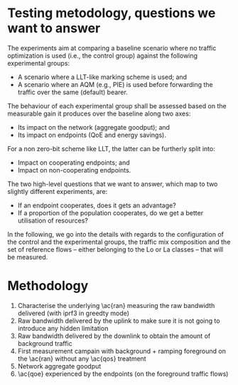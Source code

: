 # Testing metodology, questions we want to answer

The experiments aim at comparing a baseline scenario where no traffic optimization is used (i.e., the control group) against the following experimental groups:
- A scenario where a LLT-like marking scheme is used; and
- A scenario where an AQM (e.g., PIE) is used before forwarding the traffic over the same (default) bearer.

The behaviour of each experimental group shall be assessed based on the measurable gain it produces over the baseline along two axes:
-	Its impact on the network (aggregate goodput); and
-	Its impact on endpoints (QoE and energy savings).

For a non zero-bit scheme like LLT, the latter can be furtherly split into:
-	Impact on cooperating endpoints; and
-	Impact on non-cooperating endpoints.

The two high-level questions that we want to answer, which map to two slightly different experiments, are:
- If an endpoint cooperates, does it gets an advantage?
- If a proportion of the population cooperates, do we get a better utilisation of resources?

In the following, we go into the details with regards to the configuration of the control and the experimental groups, the traffic mix composition and the set of reference flows – either belonging to the Lo or La classes – that will be measured.

# Methodology

1. Characterise the underlying \ac{ran} measuring the raw bandwidth delivered (with iprf3 in greedty mode)
  1. Raw bandwidth delivered by the uplink to make sure it is not going to introduce any hidden limitation
  2. Raw bandwidth delivered by the downlink to obtain the amount of background traffic
2. First measurement campain with background + ramping foreground on the \ac{ran} without any \ac{qos} treatment
  1. Network aggregate goodput
  2. \ac{qoe} experienced by the endpoints (on the foreground traffic flows)

